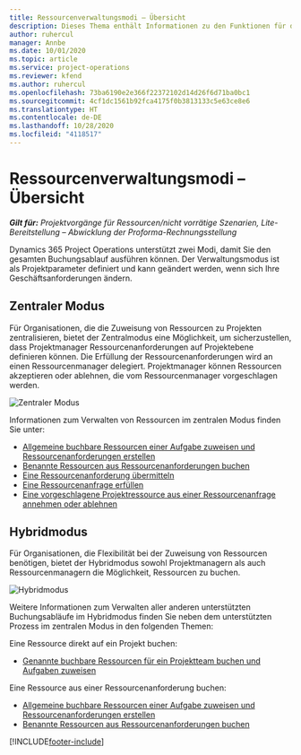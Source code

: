 ```yaml
---
title: Ressourcenverwaltungsmodi – Übersicht
description: Dieses Thema enthält Informationen zu den Funktionen für die Ressourcenverwaltung in Dynamics 365 Project Operations.
author: ruhercul
manager: Annbe
ms.date: 10/01/2020
ms.topic: article
ms.service: project-operations
ms.reviewer: kfend
ms.author: ruhercul
ms.openlocfilehash: 73ba6190e2e366f22372102d14d26f6d71ba0bc1
ms.sourcegitcommit: 4cf1dc1561b92fca4175f0b3813133c5e63ce8e6
ms.translationtype: HT
ms.contentlocale: de-DE
ms.lasthandoff: 10/28/2020
ms.locfileid: "4118517"
---
```

# <a name="resource-management-modes-overview"></a>Ressourcenverwaltungsmodi – Übersicht

_**Gilt für:** Projektvorgänge für Ressourcen/nicht vorrätige Szenarien, Lite-Bereitstellung – Abwicklung der Proforma-Rechnungsstellung_


Dynamics 365 Project Operations unterstützt zwei Modi, damit Sie den gesamten Buchungsablauf ausführen können. Der Verwaltungsmodus ist als Projektparameter definiert und kann geändert werden, wenn sich Ihre Geschäftsanforderungen ändern.    

## <a name="central-mode"></a>Zentraler Modus
Für Organisationen, die die Zuweisung von Ressourcen zu Projekten zentralisieren, bietet der Zentralmodus eine Möglichkeit, um sicherzustellen, dass Projektmanager Ressourcenanforderungen auf Projektebene definieren können. Die Erfüllung der Ressourcenanforderungen wird an einen Ressourcenmanager delegiert. Projektmanager können Ressourcen akzeptieren oder ablehnen, die vom Ressourcenmanager vorgeschlagen werden.

![Zentraler Modus](./media/resource-management-central.png)

Informationen zum Verwalten von Ressourcen im zentralen Modus finden Sie unter:

- [Allgemeine buchbare Ressourcen einer Aufgabe zuweisen und Ressourcenanforderungen erstellen](https://docs.microsoft.com/dynamics365/project-service/assign-generic-bookable-resource)
- [Benannte Ressourcen aus Ressourcenanforderungen buchen](https://docs.microsoft.com/dynamics365/project-service/book-named-resource)
- [Eine Ressourcenanforderung übermitteln](https://docs.microsoft.com/dynamics365/project-service/submit-resource-request)
- [Eine Ressourcenanfrage erfüllen](https://docs.microsoft.com/dynamics365/project-service/resource-management-fulfill-requests)
- [Eine vorgeschlagene Projektressource aus einer Ressourcenanfrage annehmen oder ablehnen](https://docs.microsoft.com/dynamics365/project-service/accept-reject-proposed-resource)

## <a name="hybrid-mode"></a>Hybridmodus
Für Organisationen, die Flexibilität bei der Zuweisung von Ressourcen benötigen, bietet der Hybridmodus sowohl Projektmanagern als auch Ressourcenmanagern die Möglichkeit, Ressourcen zu buchen.

![Hybridmodus](./media/resource-management-hybrid.png)

Weitere Informationen zum Verwalten aller anderen unterstützten Buchungsabläufe im Hybridmodus finden Sie neben dem unterstützten Prozess im zentralen Modus in den folgenden Themen:

Eine Ressource direkt auf ein Projekt buchen:
- [Genannte buchbare Ressourcen für ein Projektteam buchen und Aufgaben zuweisen](https://docs.microsoft.com/dynamics365/project-service/assign-named-bookable-resource)

Eine Ressource aus einer Ressourcenanforderung buchen:
- [Allgemeine buchbare Ressourcen einer Aufgabe zuweisen und Ressourcenanforderungen erstellen](https://docs.microsoft.com/dynamics365/project-service/assign-generic-bookable-resource)
- [Benannte Ressourcen aus Ressourcenanforderungen buchen](https://docs.microsoft.com/dynamics365/project-service/book-named-resource)


[!INCLUDE[footer-include](../includes/footer-banner.md)]